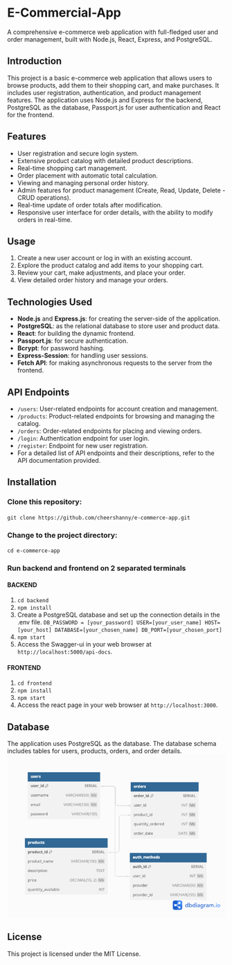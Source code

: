# E-Commercial-App

A comprehensive e-commerce web application with full-fledged user and order management, built with Node.js, React, Express, and PostgreSQL.


## Introduction

This project is a basic e-commerce web application that allows users to browse products, add them to their shopping cart, and make purchases. It includes user registration, authentication, and product management features. The application uses Node.js and Express for the backend, PostgreSQL as the database, Passport.js for user authentication and React for the frontend.

## Features

- User registration and secure login system.
- Extensive product catalog with detailed product descriptions.
- Real-time shopping cart management.
- Order placement with automatic total calculation.
- Viewing and managing personal order history.
- Admin features for product management (Create, Read, Update, Delete - CRUD operations).
- Real-time update of order totals after modification.
- Responsive user interface for order details, with the ability to modify orders in real-time.

## Usage

1. Create a new user account or log in with an existing account.
2. Explore the product catalog and add items to your shopping cart.
3. Review your cart, make adjustments, and place your order.
4. View detailed order history and manage your orders.

## Technologies Used

- **Node.js** and **Express.js**: for creating the server-side of the application.
- **PostgreSQL**: as the relational database to store user and product data.
- **React**: for building the dynamic frontend.
- **Passport.js**: for secure authentication.
- **Bcrypt**: for password hashing.
- **Express-Session**: for handling user sessions.
- **Fetch API**: for making asynchronous requests to the server from the frontend.


## API Endpoints

- `/users`: User-related endpoints for account creation and management.
- `/products`: Product-related endpoints for browsing and managing the catalog.
- `/orders`: Order-related endpoints for placing and viewing orders.
- `/login`: Authentication endpoint for user login.
- `/register`: Endpoint for new user registration.
- For a detailed list of API endpoints and their descriptions, refer to the API documentation provided.

## Installation

### Clone this repository:
   `git clone https://github.com/cheershanny/e-commerce-app.git`
### Change to the project directory:
   `cd e-commerce-app`
### Run backend and frontend on 2 separated terminals
#### BACKEND
   1. `cd backend`
   2. `npm install`
   3. Create a PostgreSQL database and set up the connection details in the .env file.
      `DB_PASSWORD = [your_password]
      USER=[your_user_name]
      HOST=[your_host]
      DATABASE=[your_chosen_name]
      DB_PORT=[your_chosen_port]`
   4. `npm start`
   5. Access the Swagger-ui in your web browser at `http://localhost:5000/api-docs`.
#### FRONTEND
   1. `cd frontend`
   2. `npm install`
   3. `npm start`
   4. Access the react page in your web browser at `http://localhost:3000`.

## Database

The application uses PostgreSQL as the database. The database schema includes tables for users, products, orders, and order details.
![database structure](https://github.com/cheershanny/E-Commercial-App/blob/main/backend/models/db_structure.png?raw=true)

## License

This project is licensed under the MIT License.
